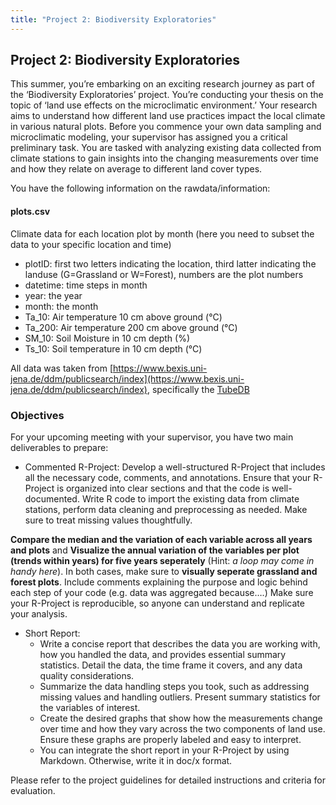 ```yaml
---
title: "Project 2: Biodiversity Exploratories"
---
```


## Project 2: Biodiversity Exploratories

This summer, you’re embarking on an exciting research journey as part of the ‘Biodiversity Exploratories’ project. You’re conducting your thesis on the topic of ‘land use effects on the microclimatic environment.’ Your research aims to understand how different land use practices impact the local climate in various natural plots. Before you commence your own data sampling and microclimatic modeling, your supervisor has assigned you a critical preliminary task. You are tasked with analyzing existing data collected from climate stations to gain insights into the changing measurements over time and how they relate on average to different land cover types.



You have the following information on the rawdata/information:

#### plots.csv
Climate data for each location plot by month (here you need to subset the data to your specific location and time)
- plotID: first two letters indicating the location, third latter indicating the landuse (G=Grassland or W=Forest), numbers are the plot numbers
- datetime: time steps in month
- year: the year
- month: the month
- Ta_10: Air temperature 10 cm above ground (°C)
- Ta_200: Air temperature 200 cm above ground (°C)
- SM_10: Soil Moisture in 10 cm depth (%)
- Ts_10: Soil temperature in 10 cm depth (°C)


All data was taken from [https://www.bexis.uni-jena.de/ddm/publicsearch/index](https://www.bexis.uni-jena.de/ddm/publicsearch/index), specifically the [TubeDB](https://www.bexis.uni-jena.de/tcd/PublicClimateData/Index)

### Objectives
For your upcoming meeting with your supervisor, you have two main deliverables to prepare:

- Commented R-Project:
Develop a well-structured R-Project that includes all the necessary code, comments, and annotations. Ensure that your R-Project is organized into clear sections and that the code is well-documented. Write R code to import the existing data from climate stations, perform data cleaning and preprocessing as needed. Make sure to treat missing values thoughtfully. 

**Compare the median and the variation of each variable across all years and plots** and **Visualize the annual variation of the variables per plot (trends within years) for five years seperately** (Hint: *a loop may come in handy here*). In both cases, make sure to **visually seperate grassland and forest plots**. Include comments explaining the purpose and logic behind each step of your code (e.g. data was aggregated because….) Make sure your R-Project is reproducible, so anyone can understand and replicate your analysis.

- Short Report:
    - Write a concise report that describes the data you are working with, how you handled the data, and provides essential summary statistics. Detail the data, the time frame it covers, and any data quality considerations.
    - Summarize the data handling steps you took, such as addressing missing values and handling outliers. Present summary statistics for the variables of interest. 
    - Create the desired graphs that show how the measurements change over time and how they vary across the two components of land use. Ensure these graphs are properly labeled and easy to interpret.
    - You can integrate the short report in your R-Project by using Markdown. Otherwise, write it in doc/x format.

Please refer to the project guidelines for detailed instructions and criteria for evaluation.

